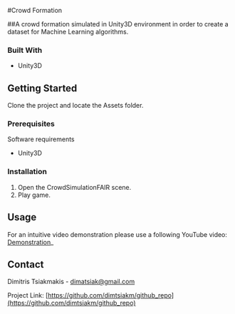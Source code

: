 <!-- PROJECT SHIELDS -->
<!--
*** This template uses markdown "reference style" links for readability.
*** Reference links are enclosed in brackets [ ] instead of parentheses ( ).
*** See the bottom of this document for the declaration of the reference variables
*** for contributors-url, forks-url, etc. This is an optional, concise syntax you may use.
*** https://www.markdownguide.org/basic-syntax/#reference-style-links
-->

#Crowd Formation

##A crowd formation simulated in Unity3D environment in order to create a dataset for Machine Learning algorithms.

### Built With

* Unity3D

<!-- GETTING STARTED -->
## Getting Started

Clone the project and locate the Assets folder.

### Prerequisites

Software requirements
* Unity3D

### Installation
 
1. Open the CrowdSimulationFAIR scene.
2. Play game.


<!-- USAGE EXAMPLES -->
## Usage

For an intuitive video demonstration please use a following YouTube video: [Demonstration](https://youtu.be/aE_Rhsi9dmw)_


<!-- CONTACT -->
## Contact

Dimitris Tsiakmakis - dimatsiak@gmail.com

Project Link: [https://github.com/dimtsiakm/github_repo](https://github.com/dimtsiakm/github_repo)
